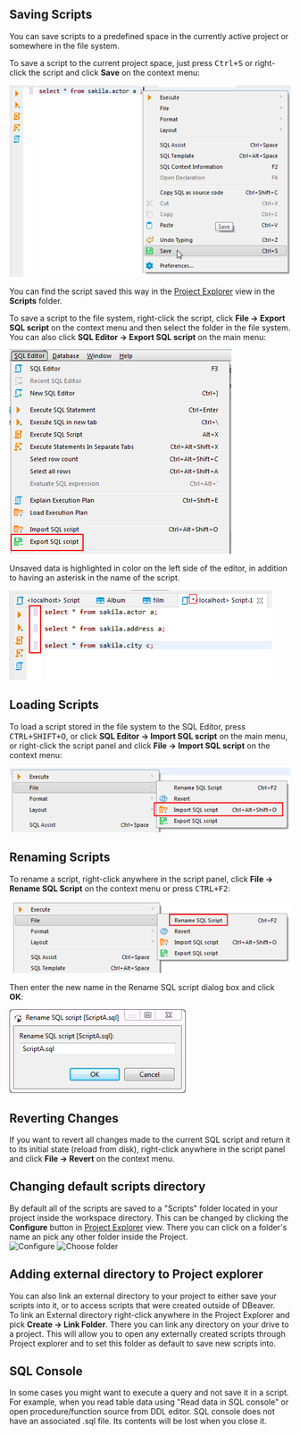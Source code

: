## Saving Scripts
You can save scripts to a predefined space in the currently active project or somewhere in the file system.

To save a script to the current project space, just press <kbd>Ctrl+S</kbd> or right-click the script and click **Save** on the context menu:

![](images/ug/Save-Script.png)

You can find the script saved this way in the [Project Explorer](Project-Explorer) view in the **Scripts** folder.

To save a script to the file system, right-click the script, click **File -> Export SQL script** on the context menu and then select the folder in the file system.
You can also click **SQL Editor -> Export SQL script** on the main menu:

![](images/ug/Save-script-to-file.png)

Unsaved data is highlighted in color on the left side of the editor, in addition to having an asterisk in the name of the script.

![](images/ug/Script-changes.png)

## Loading Scripts
To load a script stored in the file system to the SQL Editor, press <kbd>CTRL+SHIFT+O</kbd>, or click **SQL Editor -> Import SQL script** on the main menu, or right-click the script panel and click **File -> Import SQL script** on the context menu:

![](images/ug/Load-script.png)

## Renaming Scripts
To rename a script, right-click anywhere in the script panel, click **File -> Rename SQL Script** on the context menu or press <kbd>CTRL+F2</kbd>:

![](images/ug/Rename-script.png)

Then enter the new name in the Rename SQL script dialog box and click **OK**:

![](images/ug/Rename-script-dialog.png)

## Reverting Changes
If you want to revert all changes made to the current SQL script and return it to its initial state (reload from disk), right-click anywhere in the script panel and click **File -> Revert** on the context menu. 

## Changing default scripts directory
By default all of the scripts are saved to a "Scripts" folder located in your project inside the workspace directory. This can be changed by clicking the **Configure** button in [Project Explorer](Project-Explorer) view. There you can click on a folder's name an pick any other folder inside the Project.  
![Configure](https://i.imgur.com/n4HO5J0.png) ![Choose folder](https://i.imgur.com/MloxcCZ.png)  

## Adding external directory to Project explorer
You can also link an external directory to your project to either save your scripts into it, or to access scripts that were created outside of DBeaver.  
To link an External directory right-click anywhere in the Project Explorer and pick **Create -> Link Folder**. There you can link any directory on your drive to a project. This will allow you to open any externally created scripts through Project explorer and to set this folder as default to save new scripts into.

## SQL Console
In some cases you might want to execute a query and not save it in a script. For example, when you read table data using "Read data in SQL console" or open procedure/function source from DDL editor.
SQL console does not have an associated .sql file. Its contents will be lost when you close it.
